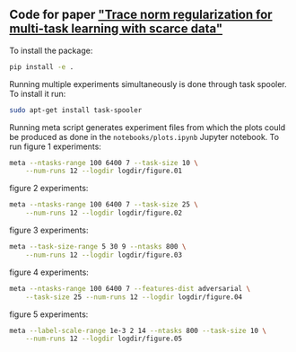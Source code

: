 ## Code for paper ["Trace norm regularization for multi-task learning with scarce data"](https://arxiv.org/abs/2202.06742)

To install the package:

```bash
pip install -e .
```

Running multiple experiments simultaneously is done through task spooler.
To install it run:
```bash
sudo apt-get install task-spooler
```

Running meta script generates experiment files from which the plots
could be produced as done in the `notebooks/plots.ipynb` Jupyter
notebook. To run figure 1 experiments:

```bash
meta --ntasks-range 100 6400 7 --task-size 10 \
    --num-runs 12 --logdir logdir/figure.01
```

figure 2 experiments:

```bash
meta --ntasks-range 100 6400 7 --task-size 25 \
    --num-runs 12 --logdir logdir/figure.02
```

figure 3 experiments:

```bash
meta --task-size-range 5 30 9 --ntasks 800 \
    --num-runs 12 --logdir logdir/figure.03
```

figure 4 experiments:

```bash
meta --ntasks-range 100 6400 7 --features-dist adversarial \
    --task-size 25 --num-runs 12 --logdir logdir/figure.04
```

figure 5 experiments:

```bash
meta --label-scale-range 1e-3 2 14 --ntasks 800 --task-size 10 \
    --num-runs 12 --logdir logdir/figure.05
```

